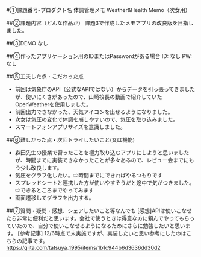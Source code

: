 #①課題番号-プロダクト名
体調管理メモ Weather&Health Memo（次女用）

##②課題内容（どんな作品か）
課題3で作成したメモアプリの改良版を目指しました。

##③DEMO
なし

##④作ったアプリケーション用のIDまたはPasswordがある場合
ID: なし
PW: なし

##⑤工夫した点・こだわった点
- 前回は気象庁のAPI（公式なAPIではない）からデータを引っ張ってきましたが、使いにくさがあったので、山崎校長の動画で紹介していたOpenWeatherを使用しました。
- 前回出力できなかった、天気アイコンを出せるようになりました。
- 次女は気圧の変化で体調を崩しやすいので、気圧を取り込みました。
- スマートフォンアプリサイズを意識しました。

##⑥難しかった点・次回トライしたいこと(又は機能)
- 森田先生の授業で習ったことを極力取り込むアプリにしようと思いましたが、時間までに実装できなかったことが多々あるので、レビュー会までにもう少し改良します。
- 気圧をグラフ化したい。⇨時間までにできればやるつもりです
- スプレッドシートと連携した方が使いやすそうだと途中で気がつきました。⇨できるところまでやってみます
- 画面遷移してグラフを出力する。

##⑦質問・疑問・感想、シェアしたいこと等なんでも
[感想]APIは使いこなせたら非常に便利だと思います。会社で使うときは得意な方に頼んでやってもらっていたので、自分で使いこなせるようになるためにさらに勉強したいと思います。
[参考記事]
12/6時点で未実施ですが、実装したいと思い参考にしたのはこちらの記事です。
https://qiita.com/tatsuya_1995/items/1b1c944b6d3636dd30d2